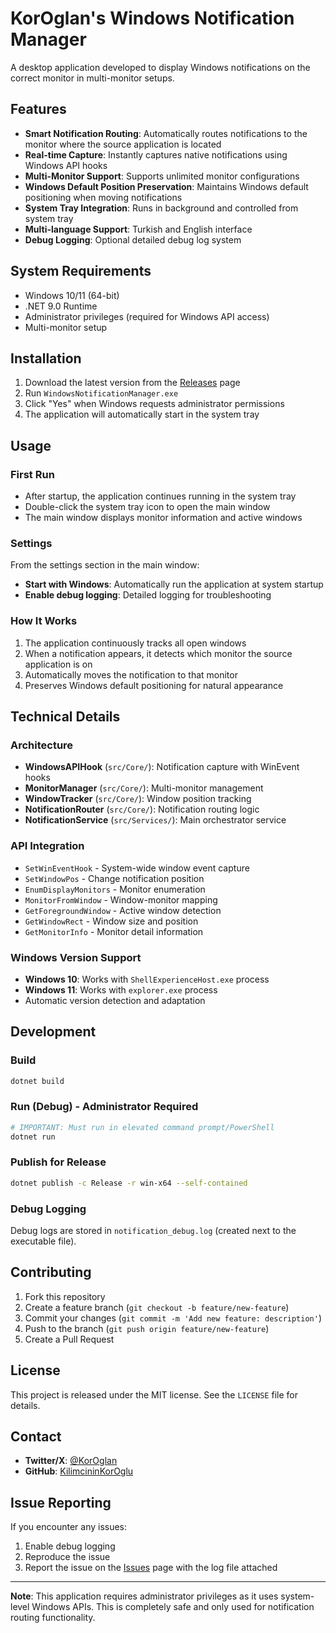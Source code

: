 # KorOglan's Windows Notification Manager

A desktop application developed to display Windows notifications on the correct monitor in multi-monitor setups.

## Features

- **Smart Notification Routing**: Automatically routes notifications to the monitor where the source application is located
- **Real-time Capture**: Instantly captures native notifications using Windows API hooks
- **Multi-Monitor Support**: Supports unlimited monitor configurations
- **Windows Default Position Preservation**: Maintains Windows default positioning when moving notifications
- **System Tray Integration**: Runs in background and controlled from system tray
- **Multi-language Support**: Turkish and English interface
- **Debug Logging**: Optional detailed debug log system

## System Requirements

- Windows 10/11 (64-bit)
- .NET 9.0 Runtime
- Administrator privileges (required for Windows API access)
- Multi-monitor setup

## Installation

1. Download the latest version from the [Releases](../../releases) page
2. Run `WindowsNotificationManager.exe`
3. Click "Yes" when Windows requests administrator permissions
4. The application will automatically start in the system tray

## Usage

### First Run

- After startup, the application continues running in the system tray
- Double-click the system tray icon to open the main window
- The main window displays monitor information and active windows

### Settings

From the settings section in the main window:

- **Start with Windows**: Automatically run the application at system startup
- **Enable debug logging**: Detailed logging for troubleshooting

### How It Works

1. The application continuously tracks all open windows
2. When a notification appears, it detects which monitor the source application is on
3. Automatically moves the notification to that monitor
4. Preserves Windows default positioning for natural appearance

## Technical Details

### Architecture

- **WindowsAPIHook** (`src/Core/`): Notification capture with WinEvent hooks
- **MonitorManager** (`src/Core/`): Multi-monitor management
- **WindowTracker** (`src/Core/`): Window position tracking
- **NotificationRouter** (`src/Core/`): Notification routing logic
- **NotificationService** (`src/Services/`): Main orchestrator service

### API Integration

- `SetWinEventHook` - System-wide window event capture
- `SetWindowPos` - Change notification position
- `EnumDisplayMonitors` - Monitor enumeration
- `MonitorFromWindow` - Window-monitor mapping
- `GetForegroundWindow` - Active window detection
- `GetWindowRect` - Window size and position
- `GetMonitorInfo` - Monitor detail information

### Windows Version Support

- **Windows 10**: Works with `ShellExperienceHost.exe` process
- **Windows 11**: Works with `explorer.exe` process
- Automatic version detection and adaptation

## Development

### Build

```bash
dotnet build
```

### Run (Debug) - Administrator Required

```bash
# IMPORTANT: Must run in elevated command prompt/PowerShell
dotnet run
```

### Publish for Release

```bash
dotnet publish -c Release -r win-x64 --self-contained
```

### Debug Logging

Debug logs are stored in `notification_debug.log` (created next to the executable file).

## Contributing

1. Fork this repository
2. Create a feature branch (`git checkout -b feature/new-feature`)
3. Commit your changes (`git commit -m 'Add new feature: description'`)
4. Push to the branch (`git push origin feature/new-feature`)
5. Create a Pull Request

## License

This project is released under the MIT license. See the `LICENSE` file for details.

## Contact

- **Twitter/X**: [@KorOglan](https://x.com/KorOglan)
- **GitHub**: [KilimcininKorOglu](https://github.com/KilimcininKorOglu)

## Issue Reporting

If you encounter any issues:

1. Enable debug logging
2. Reproduce the issue
3. Report the issue on the [Issues](../../issues) page with the log file attached

---

**Note**: This application requires administrator privileges as it uses system-level Windows APIs. This is completely safe and only used for notification routing functionality.
